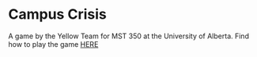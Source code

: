 # Campus Crisis
A game by the Yellow Team for MST 350 at the University of Alberta. Find how to play the game [HERE](https://mfdavies.itch.io/campus-crisis "Campus Crisis")
